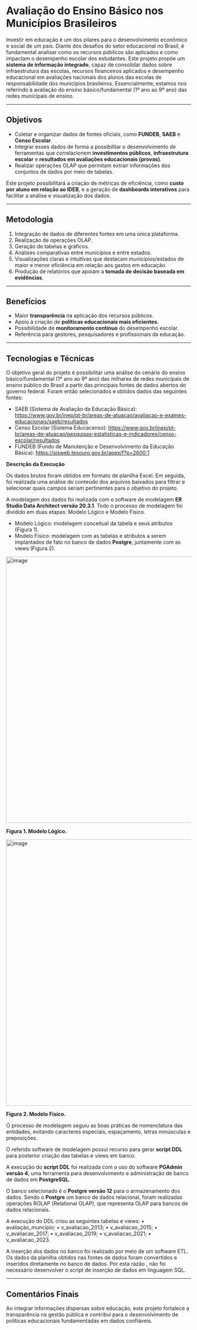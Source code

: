 # Avaliação do Ensino Básico nos Municípios Brasileiros

Investir em educação é um dos pilares para o desenvolvimento econômico e social de um país. Diante dos desafios do setor educacional no Brasil, é fundamental analisar como os recursos públicos são aplicados e como impactam o desempenho escolar dos estudantes. Este projeto propõe um **sistema de informação integrado**, capaz de consolidar dados sobre infraestrutura das escolas, recursos financeiros aplicados e desempenho educacional em avaliações nacionais dos alunos das escolas de responsabilidade dos municípios brasileiros. Essencialmente, estamos nos referindo à avaliação do ensino básico/fundamental (1º ano ao 9º ano) das redes municipais de ensino.

---

## Objetivos

- Coletar e organizar dados de fontes oficiais, como **FUNDEB**, **SAEB** e **Censo Escolar**.
- Integrar esses dados de forma a possibilitar o desenvolvimento de ferramentas que correlacionem **investimentos públicos**, **infraestrutura escolar** e **resultados em avaliações educacionais (provas)**.
- Realizar operações OLAP que permitam extrair informações dos conjuntos de dados por meio de tabelas. 

Este projeto possibilitará a criação de métricas de eficiência, como **custo por aluno em relação ao IDEB**, e a geração de **dashboards interativos** para facilitar a análise e visualização dos dados.

---

## Metodologia

1. Integração de dados de diferentes fontes em uma única plataforma.
2. Realização de operações OLAP.
3. Geração de tabelas e gráficos.
4. Análises comparativas entre municípios e entre estados.
5. Visualizações claras e intuitivas que destacam municípios/estados de maior e menor eficiência em relação aos gastos em educação.
6. Produção de relatórios que apoiam a **tomada de decisão baseada em evidências**.

---

## Benefícios

- Maior **transparência** na aplicação dos recursos públicos.
- Apoio à criação de **políticas educacionais mais eficientes**.
- Possibilidade de **monitoramento contínuo** do desempenho escolar.
- Referência para gestores, pesquisadores e profissionais da educação.

---

## Tecnologias e Técnicas

O objetivo geral do projeto é possibilitar uma análise do cenário do ensino básico/fundamental (1º ano ao 9º ano) das milhares de redes municipais de ensino público do Brasil a partir das principais fontes de dados abertos do governo federal. Foram então selecionados e obtidos dados das seguintes fontes:

- SAEB (Sistema de Avaliação da Educação Básica): https://www.gov.br/inep/pt-br/areas-de-atuacao/avaliacao-e-exames-educacionais/saeb/resultados
- Censo Escolar (Sistema Educacenso): https://www.gov.br/inep/pt-br/areas-de-atuacao/pesquisas-estatisticas-e-indicadores/censo-escolar/resultados
- FUNDEB (Fundo de Manutenção e Desenvolvimento da Educação Básica): https://sisweb.tesouro.gov.br/apex/f?p=2600:1


**Descrição da Execução**

Os dados brutos foram obtidos em formato de planilha Excel. Em seguida, foi realizada uma análise do conteúdo dos arquivos baixados para filtrar e selecionar quais campos seriam pertinentes para o objetivo do projeto.

A modelagem dos dados foi realizada com o software de modelagem **ER Studio Data Architect versão 20.3.1**. Todo o processo de modelagem foi dividido em duas etapas: Modelo Lógico e Modelo Físico.
- Modelo Lógico: modelagem conceitual da tabela e seus atributos (Figura 1).
- Modelo Físico: modelagem com as tabelas e atributos a serem implantados de fato no banco de dados **Postgre**, juntamente com as views (Figura 2).


<img width="550" height="724" alt="image" src="https://github.com/user-attachments/assets/848ec479-3b75-4c86-9f47-ba5c4bf74bb7" />

**Figura 1. Modelo Lógico.**


<img width="550" height="724" alt="image" src="https://github.com/user-attachments/assets/efb199b2-a254-4af8-bcc0-24e655fc6b93" />

**Figura 2. Modelo Físico.**


O processo de modelagem seguiu as boas práticas de nomenclatura das entidades, evitando caracteres especiais, espaçamento, letras minúsculas e preposições. 

O referido software de modelagem possui recurso para gerar **script DDL** para posterior criação das tabelas e views em banco.

A execução do **script DDL** foi realizada com o uso do software **PGAdmin versão 4**, uma ferramenta para desenvolvimento e administração de banco de dados em **PostgreSQL**.

O banco selecionado é o **Postgre versão 12** para o armazenamento dos dados. Sendo o **Postgre** um banco de dados relacional, foram realizadas operações ROLAP (Relational OLAP), que representa OLAP para bancos de dados relacionais.

A execução do DDL criou as seguintes tabelas e views:
    • avaliação_muncipio;
    • v_avaliacao_2013;
    • v_avaliacao_2015;
    • v_avaliacao_2017;
    • v_avaliacao_2019;
    • v_avaliacao_2021;
    • v_avaliacao_2023.

A inserção dos dados no banco foi realizado por meio de um software ETL. Os dados da planilha obtidos nas fontes de dados foram convertidos e inseridos diretamente no banco de dados. Por esta razão , não foi necessário desenvolver o script de inserção de dados em linguagem SQL.

---

## Comentários Finais

Ao integrar informações dispersas sobre educação, este projeto fortalece a transparência na gestão pública e contribui para o desenvolvimento de políticas educacionais fundamentadas em dados confiáveis.

